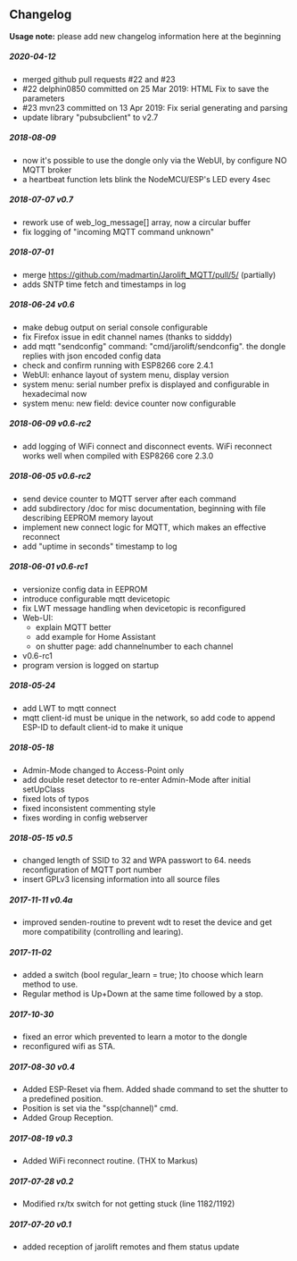 ## Changelog

**Usage note:** please add new changelog information here at the beginning

##### 2020-04-12
* merged github pull requests #22 and #23
*  #22 delphin0850 committed on 25 Mar 2019: HTML Fix to save the parameters
*  #23 mvn23 committed on 13 Apr 2019: Fix serial generating and parsing
* update library "pubsubclient" to v2.7

##### 2018-08-09
* now it's possible to use the dongle only via the WebUI, by configure NO MQTT broker 
* a heartbeat function lets blink the NodeMCU/ESP's LED every 4sec

##### 2018-07-07 v0.7
* rework use of web_log_message[] array, now a circular buffer
* fix logging of "incoming MQTT command unknown"

##### 2018-07-01
* merge https://github.com/madmartin/Jarolift_MQTT/pull/5/ (partially)
* adds SNTP time fetch and timestamps in log

##### 2018-06-24 v0.6
* make debug output on serial console configurable
* fix Firefox issue in edit channel names (thanks to sidddy)
* add mqtt "sendconfig" command: "cmd/jarolift/sendconfig". the dongle replies with json encoded config data
* check and confirm running with ESP8266 core 2.4.1
* WebUI: enhance layout of system menu, display version
* system menu: serial number prefix is displayed and configurable in hexadecimal now
* system menu: new field: device counter now configurable

##### 2018-06-09 v0.6-rc2
* add logging of WiFi connect and disconnect events. WiFi reconnect works well when compiled with ESP8266 core 2.3.0

##### 2018-06-05 v0.6-rc2
* send device counter to MQTT server after each command
* add subdirectory /doc for misc documentation, beginning with file describing EEPROM memory layout
* implement new connect logic for MQTT, which makes an effective reconnect
* add "uptime in seconds" timestamp to log

##### 2018-06-01 v0.6-rc1
* versionize config data in EEPROM
* introduce configurable mqtt devicetopic
* fix LWT message handling when devicetopic is reconfigured
* Web-UI:
  * explain MQTT better
  * add example for Home Assistant
  * on shutter page: add channelnumber to each channel
* v0.6-rc1
* program version is logged on startup

##### 2018-05-24
* add LWT to mqtt connect
* mqtt client-id must be unique in the network, so add code to append ESP-ID to default
  client-id to make it unique

##### 2018-05-18
* Admin-Mode changed to Access-Point only
* add double reset detector to re-enter Admin-Mode after initial setUpClass
* fixed lots of typos
* fixed inconsistent commenting style
* fixes wording in config webserver

##### 2018-05-15 v0.5
* changed length of SSID to 32 and WPA passwort to 64. needs reconfiguration of MQTT port number
* insert GPLv3 licensing information into all source files

##### 2017-11-11 v0.4a
* improved senden-routine to prevent wdt to reset the device and get more compatibility (controlling and learing).

##### 2017-11-02
* added a switch (bool regular_learn = true; )to choose which learn method to use.
* Regular method is Up+Down at the same time followed by a stop.

##### 2017-10-30
* fixed an error which prevented to learn a motor to the dongle
* reconfigured wifi as STA.

##### 2017-08-30 v0.4
* Added ESP-Reset via fhem. Added shade command to set the shutter to a predefined position.
* Position is set via the "ssp(channel)" cmd.
* Added Group Reception.

##### 2017-08-19 v0.3
* Added WiFi reconnect routine. (THX to Markus)

##### 2017-07-28 v0.2
* Modified rx/tx switch for not getting stuck (line 1182/1192)

##### 2017-07-20 v0.1
* added reception of jarolift remotes and fhem status update

